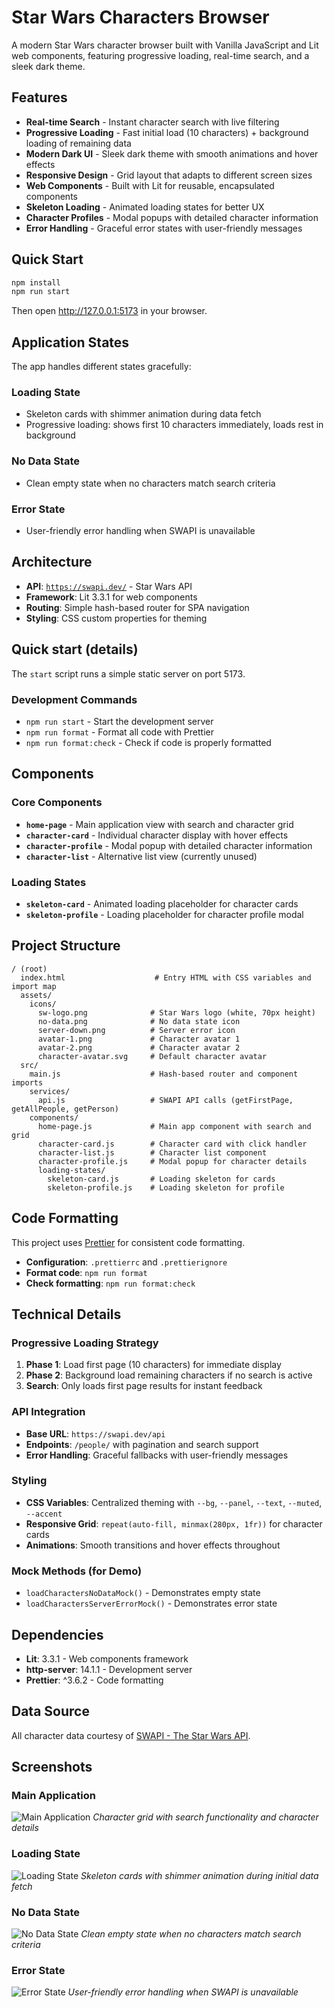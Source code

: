 # Star Wars Characters Browser

A modern Star Wars character browser built with Vanilla JavaScript and Lit web components, featuring progressive loading, real-time search, and a sleek dark theme.

## Features

- **Real-time Search** - Instant character search with live filtering
- **Progressive Loading** - Fast initial load (10 characters) + background loading of remaining data
- **Modern Dark UI** - Sleek dark theme with smooth animations and hover effects
- **Responsive Design** - Grid layout that adapts to different screen sizes
- **Web Components** - Built with Lit for reusable, encapsulated components
- **Skeleton Loading** - Animated loading states for better UX
- **Character Profiles** - Modal popups with detailed character information
- **Error Handling** - Graceful error states with user-friendly messages

## Quick Start

```bash
npm install
npm run start
```

Then open http://127.0.0.1:5173 in your browser.

## Application States

The app handles different states gracefully:

### Loading State

- Skeleton cards with shimmer animation during data fetch
- Progressive loading: shows first 10 characters immediately, loads rest in background

### No Data State

- Clean empty state when no characters match search criteria

### Error State

- User-friendly error handling when SWAPI is unavailable

## Architecture

- **API**: [`https://swapi.dev/`](https://swapi.dev/) - Star Wars API
- **Framework**: Lit 3.3.1 for web components
- **Routing**: Simple hash-based router for SPA navigation
- **Styling**: CSS custom properties for theming

## Quick start (details)

The `start` script runs a simple static server on port 5173.

### Development Commands

- `npm run start` - Start the development server
- `npm run format` - Format all code with Prettier
- `npm run format:check` - Check if code is properly formatted

## Components

### Core Components

- **`home-page`** - Main application view with search and character grid
- **`character-card`** - Individual character display with hover effects
- **`character-profile`** - Modal popup with detailed character information
- **`character-list`** - Alternative list view (currently unused)

### Loading States

- **`skeleton-card`** - Animated loading placeholder for character cards
- **`skeleton-profile`** - Loading placeholder for character profile modal

## Project Structure

```
/ (root)
  index.html                    # Entry HTML with CSS variables and import map
  assets/
    icons/
      sw-logo.png              # Star Wars logo (white, 70px height)
      no-data.png              # No data state icon
      server-down.png          # Server error icon
      avatar-1.png             # Character avatar 1
      avatar-2.png             # Character avatar 2
      character-avatar.svg     # Default character avatar
  src/
    main.js                    # Hash-based router and component imports
    services/
      api.js                   # SWAPI API calls (getFirstPage, getAllPeople, getPerson)
    components/
      home-page.js             # Main app component with search and grid
      character-card.js        # Character card with click handler
      character-list.js        # Character list component
      character-profile.js     # Modal popup for character details
      loading-states/
        skeleton-card.js       # Loading skeleton for cards
        skeleton-profile.js    # Loading skeleton for profile
```

## Code Formatting

This project uses [Prettier](https://prettier.io/) for consistent code formatting.

- **Configuration**: `.prettierrc` and `.prettierignore`
- **Format code**: `npm run format`
- **Check formatting**: `npm run format:check`

## Technical Details

### Progressive Loading Strategy

1. **Phase 1**: Load first page (10 characters) for immediate display
2. **Phase 2**: Background load remaining characters if no search is active
3. **Search**: Only loads first page results for instant feedback

### API Integration

- **Base URL**: `https://swapi.dev/api`
- **Endpoints**: `/people/` with pagination and search support
- **Error Handling**: Graceful fallbacks with user-friendly messages

### Styling

- **CSS Variables**: Centralized theming with `--bg`, `--panel`, `--text`, `--muted`, `--accent`
- **Responsive Grid**: `repeat(auto-fill, minmax(280px, 1fr))` for character cards
- **Animations**: Smooth transitions and hover effects throughout

### Mock Methods (for Demo)

- `loadCharactersNoDataMock()` - Demonstrates empty state
- `loadCharactersServerErrorMock()` - Demonstrates error state

## Dependencies

- **Lit**: 3.3.1 - Web components framework
- **http-server**: 14.1.1 - Development server
- **Prettier**: ^3.6.2 - Code formatting

## Data Source

All character data courtesy of [SWAPI - The Star Wars API](https://swapi.dev/).

## Screenshots

### Main Application

![Main Application](./assets/screenshots/main-application.png)
_Character grid with search functionality and character details_

### Loading State

![Loading State](./assets/screenshots/loading-state.png)
_Skeleton cards with shimmer animation during initial data fetch_

### No Data State

![No Data State](./assets/screenshots/no-data-state.png)
_Clean empty state when no characters match search criteria_

### Error State

![Error State](./assets/screenshots/error-state.png)
_User-friendly error handling when SWAPI is unavailable_
